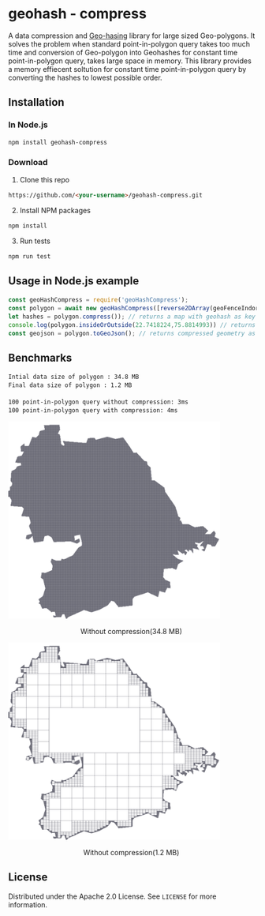 
# geohash - compress
A data compression and [Geo-hasing](http://en.wikipedia.org/wiki/Geohash) library for large sized Geo-polygons. It solves the problem when standard point-in-polygon query takes too much time and conversion of Geo-polygon into Geohashes for constant time point-in-polygon query, takes large space in memory. This library provides a memory effiecent soltution for constant time point-in-polygon query by converting the hashes to lowest possible order.



## Installation
### In Node.js
``` sh
npm install geohash-compress 
```


### Download

1. Clone this repo

``` html
https://github.com/<your-username>/geohash-compress.git
```

2. Install NPM packages

``` html
npm install
```

3. Run tests

``` html
npm run test
```





<!-- USAGE EXAMPLES -->
## Usage in Node.js example
```js
const geoHashCompress = require('geoHashCompress');
const polygon = await new geoHashCompress([reverse2DArray(geoFenceIndore)],7);
let hashes = polygon.compress()); // returns a map with geohash as key
console.log(polygon.insideOrOutside(22.7418224,75.8814993)) // returns true if a point is inside the polygon.
const geojson = polygon.toGeoJson(); // returns compressed geometry as Geojson.
```

## Benchmarks
```html
Intial data size of polygon : 34.8 MB
Final data size of polygon : 1.2 MB

100 point-in-polygon query without compression: 3ms
100 point-in-polygon query with compression: 4ms
```


<div class="image123" align="centre">
    <div style="float:auto;margin-right:5px;">
        <img src="https://raw.githubusercontent.com/Raghav1408/geohash-compress/HEAD/images/image1.png" height="400" width="430" title = "after compression"/>
        <p style="text-align:center;">Without compression(34.8 MB)</p>
    </div>
    <div style="float:auto;margin-right:5px;">
        <img src="https://raw.githubusercontent.com/Raghav1408/geohash-compress/HEAD/images/image3.png" height="400" width="430" title = "after compression"/>
        <p style="text-align:center;">Without compression(1.2 MB)</p>
    </div>
</div>


<!-- LICENSE -->
## License

Distributed under the Apache 2.0 License. See `LICENSE` for more information.


<!-- ![title](images/image3.png)
![title](images/image2.png) -->
